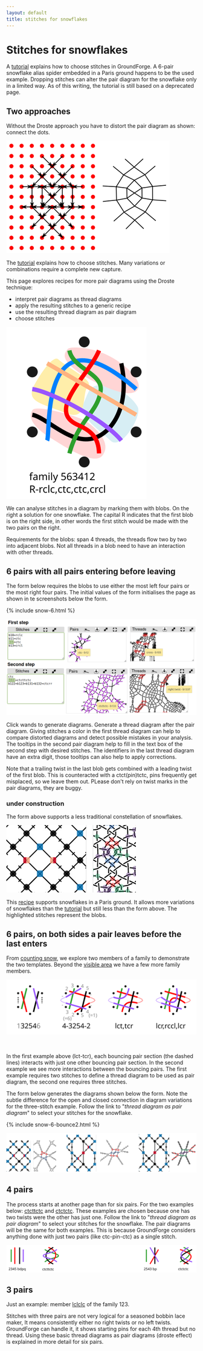 ```yaml
---
layout: default
title: stitches for snowflakes
---
```


Stitches for snowflakes
=======================

A [tutorial] explains how to choose stitches in GroundForge.
A 6-pair snowflake alias spider embedded in a Paris ground happens to be the used example.
Dropping stitches can alter the pair diagram for the snowflake only in a limited way.
As of this writing, the tutorial is still based on a deprecated page. 

[tutorial]: /GroundForge-help/Binche

Two approaches
--------------

Without the Droste approach you have to distort the pair diagram as shown: connect the dots.

![](connect-dots.svg)

The [tutorial] explains how to choose stitches.
Many variations or combinations require a complete new capture. 

This page explores recipes for more pair diagrams using the Droste technique:
* interpret pair diagrams as thread diagrams
* apply the resulting stitches to a generic recipe
* use the resulting thread diagram as pair diagram
* choose stitches

![](blobs.svg?align=right)

We can analyse stitches in a diagram by marking them with blobs.
On the right a solution for one snowflake.
The capital R indicates that the first blob is on the right side,
in other words the first stitch would be made with the two pairs on the right.

Requirements for the blobs: span 4 threads, 
the threads flow two by two into adjacent blobs.
Not all threads in a blob need to have an interaction with other threads.

6 pairs with all pairs entering before leaving
----------------------------------------------

The form below requires the blobs to use either the most left four pairs or the most right four pairs.
The initial values of the form initialises the page as shown in te screenshots below the form.

{% include snow-6.html %}

![](blobs-drostes.png)

Click wands to generate diagrams. Generate a thread diagram after the pair diagram.
Giving stitches a color in the first thread diagram
can help to compare distorted diagrams and detect possible mistakes in your analysis.
The tooltips in the second pair diagram help to fill in the text box of the second step with desired stitches.
The identifiers in the last thread diagram have an extra digit,
those tooltips can also help to apply corrections.

Note that a trailing twist in the last blob gets combined with a leading twist of the first blob.
This is counteracted with a ctct(pin)tctc, pins frequently get misplaced, so we leave them out.
PLease don't rely on twist marks in the pair diagrams, they are buggy.

### under construction

The form above supports a less traditional constellation of snowflakes.

![](snow-in-paris.png?align=right)

This [recipe](/GroundForge/stitches.html?patchWidth=19&patchHeight=16&tile=-5-,5-5,-5-,5-5,-5-,5-5&shiftColsSW=0&shiftRowsSW=6&shiftColsSE=3&shiftRowsSE=3&b1=ct&c2=ct&a2=cllcr&b3=cl&c4=ctc&a4=ct&b5=crrcl&c6=ctc&a6=cr&droste2=ctc,c20=c21=b30=b31=c22=a60=a61=a42=b11=ctct,b53=b10=b12=rctct,a23=a40=a41=lctct)
supports snowflakes in a Paris ground. 
It allows more variations of snowflakes than the [tutorial] but still less than the form above.
The highlighted stitches represent the blobs.

6 pairs, on both sides a pair leaves before the last enters
-----------------------------------------------------------

From [counting snow](../counting-snow), we explore two members of a family to demonstrate the two templates.
Beyond the [visible area](#save-and-edit-images) we have a few more family members.

![](4-3254-2.svg?align-right)

&nbsp;

In the first example above (lct-tcr), each bouncing pair section (the dashed lines) interacts with just one other bouncing pair section.
In the second example we see more interactions between the bouncing pairs.
The first example requires two stitches to define a thread diagram to be used as pair diagram, the second one requires three stitches.

The form below generates the diagrams shown below the form.
Note the subtle difference for the open and closed connection in diagram variations for the three-stitch example.
Follow the link to "_thread diagram as pair diagram_" to select your stitches for the snowflake.

{% include snow-6-bounce2.html %}

![](4-3254-2.png)

4 pairs
-------

The process starts at another page than for six pairs.
For the two examples below:
[ctcttctc](/GroundForge/stitches.html?patchWidth=7&patchHeight=9&tile=5-&shiftColsSW=-1&shiftRowsSW=1&shiftColsSE=1&shiftRowsSE=1&a1=ctcttctc)
and [ctctctc](/GroundForge/stitches.html?patchWidth=7&patchHeight=9&tile=5-&shiftColsSW=-1&shiftRowsSW=1&shiftColsSE=1&shiftRowsSE=1&a1=ctctctc&droste2=ct,c25=d31=d32=d50=d51=d53=d70=d71=d73=ctc,d32=ctcr,d73=ctct,d53=d70=d71=ctcl).
These examples are chosen because one has two twists were the other has just one.
Follow the link to "_thread diagram as pair diagram_" to select your stitches for the snowflake.
The pair diagrams will be the same for both examples.
This is because GroundForge considers anything done with just two pairs (like ctc-pin-ctc) as a single stitch.

![](same-drostes.svg)


3 pairs
-------

Just an example: member
[lclclc](/GroundForge/droste.html?patchWidth=7&patchHeight=9&tile=5-&shiftColsSW=-1&shiftRowsSW=1&shiftColsSE=1&shiftRowsSE=1&a1=https://d-bl.github.io/GroundForge/droste.html?patchWidth=7&patchHeight=9&tile=5-&shiftColsSW=-1&shiftRowsSW=1&shiftColsSE=1&shiftRowsSE=1&a1=lclclc&droste2=ctc&droste2=ctc)
of the family 123.

Stitches with three pairs are not very logical for a seasoned bobbin lace maker,
It means consistently either no right twists or no left twists.
GroundForge can handle it, it shows starting pins for each 4th thread but no thread.
Using these basic thread diagrams as pair diagrams (droste effect) is explained in more detail for six pairs. 
